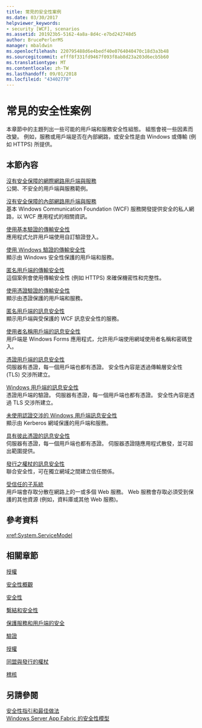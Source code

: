 ```yaml
---
title: 常見的安全性案例
ms.date: 03/30/2017
helpviewer_keywords:
- security [WCF], scenarios
ms.assetid: 201923b5-5162-4a8a-8d4c-e7bd242748d5
author: BrucePerlerMS
manager: mbaldwin
ms.openlocfilehash: 220795488d6e4bedf40e0764040470c18d3a3b48
ms.sourcegitcommit: efff8f331fd9467f093f8ab8d23a203d6ecb5b60
ms.translationtype: MT
ms.contentlocale: zh-TW
ms.lasthandoff: 09/01/2018
ms.locfileid: "43402778"
---
```

# <a name="common-security-scenarios"></a>常見的安全性案例
本章節中的主題列出一些可能的用戶端和服務安全性組態。 組態會視一些因素而改變。 例如，服務或用戶端是否在內部網路，或安全性是由 Windows 或傳輸 (例如 HTTPS) 所提供。  
  
## <a name="in-this-section"></a>本節內容  
 [沒有安全保障的網際網路用戶端與服務](../../../../docs/framework/wcf/feature-details/internet-unsecured-client-and-service.md)  
 公開、不安全的用戶端與服務範例。  
  
 [沒有安全保障的內部網路用戶端與服務](../../../../docs/framework/wcf/feature-details/intranet-unsecured-client-and-service.md)  
 基本 Windows Communication Foundation (WCF) 服務開發提供安全的私人網路，以 WCF 應用程式的相關資訊。  
  
 [使用基本驗證的傳輸安全性](../../../../docs/framework/wcf/feature-details/transport-security-with-basic-authentication.md)  
 應用程式允許用戶端使用自訂驗證登入。  
  
 [使用 Windows 驗證的傳輸安全性](../../../../docs/framework/wcf/feature-details/transport-security-with-windows-authentication.md)  
 顯示由 Windows 安全性保護的用戶端和服務。  
  
 [匿名用戶端的傳輸安全性](../../../../docs/framework/wcf/feature-details/transport-security-with-an-anonymous-client.md)  
 這個案例會使用傳輸安全性 (例如 HTTPS) 來確保機密性和完整性。  
  
 [使用憑證驗證的傳輸安全性](../../../../docs/framework/wcf/feature-details/transport-security-with-certificate-authentication.md)  
 顯示由憑證保護的用戶端和服務。  
  
 [匿名用戶端的訊息安全性](../../../../docs/framework/wcf/feature-details/message-security-with-an-anonymous-client.md)  
 顯示用戶端與受保護的 WCF 訊息安全性的服務。  
  
 [使用者名稱用戶端的訊息安全性](../../../../docs/framework/wcf/feature-details/message-security-with-a-user-name-client.md)  
 用戶端是 Windows Forms 應用程式，允許用戶端使用網域使用者名稱和密碼登入。  
  
 [憑證用戶端的訊息安全性](../../../../docs/framework/wcf/feature-details/message-security-with-a-certificate-client.md)  
 伺服器有憑證，每一個用戶端也都有憑證。 安全性內容是透過傳輸層安全性 (TLS) 交涉所建立。  
  
 [Windows 用戶端的訊息安全性](../../../../docs/framework/wcf/feature-details/message-security-with-a-windows-client.md)  
 憑證用戶端的驗證。 伺服器有憑證，每一個用戶端也都有憑證。 安全性內容是透過 TLS 交涉所建立。  
  
 [未使用認證交涉的 Windows 用戶端訊息安全性](../../../../docs/framework/wcf/feature-details/message-security-with-a-windows-client-without-credential-negotiation.md)  
 顯示由 Kerberos 網域保護的用戶端和服務。  
  
 [具有彼此憑證的訊息安全性](../../../../docs/framework/wcf/feature-details/message-security-with-mutual-certificates.md)  
 伺服器有憑證，每一個用戶端也都有憑證。 伺服器憑證隨應用程式散發，並可超出範圍提供。  
  
 [發行之權杖的訊息安全性](../../../../docs/framework/wcf/feature-details/message-security-with-issued-tokens.md)  
 聯合安全性，可在獨立網域之間建立信任關係。  
  
 [受信任的子系統](../../../../docs/framework/wcf/feature-details/trusted-subsystem.md)  
 用戶端會存取分散在網路上的一或多個 Web 服務。 Web 服務會存取必須受到保護的其他資源 (例如，資料庫或其他 Web 服務)。  
  
## <a name="reference"></a>參考資料  
 <xref:System.ServiceModel>  
  
## <a name="related-sections"></a>相關章節  
 [授權](../../../../docs/framework/wcf/feature-details/authorization-in-wcf.md)  
  
 [安全性概觀](../../../../docs/framework/wcf/feature-details/security-overview.md)  
  
 [安全性](../../../../docs/framework/wcf/feature-details/security.md)  
  
 [繫結和安全性](../../../../docs/framework/wcf/feature-details/bindings-and-security.md)  
  
 [保護服務和用戶端的安全](../../../../docs/framework/wcf/feature-details/securing-services-and-clients.md)  
  
 [驗證](../../../../docs/framework/wcf/feature-details/authentication-in-wcf.md)  
  
 [授權](../../../../docs/framework/wcf/feature-details/authorization-in-wcf.md)  
  
 [同盟與發行的權杖](../../../../docs/framework/wcf/feature-details/federation-and-issued-tokens.md)  
  
 [稽核](../../../../docs/framework/wcf/feature-details/auditing-security-events.md)  
  
## <a name="see-also"></a>另請參閱  
 [安全性指引和最佳做法](../../../../docs/framework/wcf/feature-details/security-guidance-and-best-practices.md)  
 [Windows Server App Fabric 的安全性模型](https://go.microsoft.com/fwlink/?LinkID=201279&clcid=0x409)
